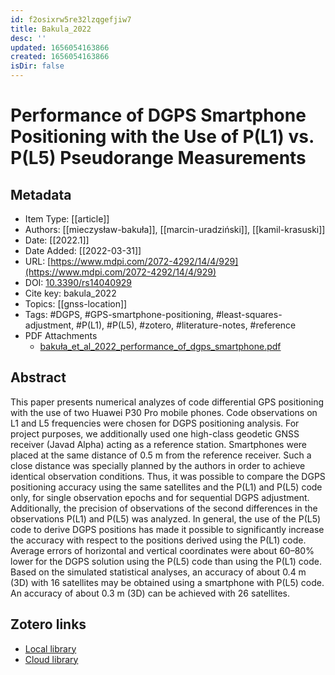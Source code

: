 ```yaml
---
id: f2osixrw5re32lzqgefjiw7
title: Bakula_2022
desc: ''
updated: 1656054163866
created: 1656054163866
isDir: false
---
```

# Performance of DGPS Smartphone Positioning with the Use of P(L1) vs. P(L5) Pseudorange Measurements

## Metadata

* Item Type: [[article]]
* Authors: [[mieczysław-bakuła]], [[marcin-uradziński]], [[kamil-krasuski]]
* Date: [[2022.1]]
* Date Added: [[2022-03-31]]
* URL: [https://www.mdpi.com/2072-4292/14/4/929](https://www.mdpi.com/2072-4292/14/4/929)
* DOI: [10.3390/rs14040929](https://doi.org/10.3390/rs14040929)
* Cite key: bakula_2022
* Topics: [[gnss-location]]
* Tags: #DGPS, #GPS-smartphone-positioning, #least-squares-adjustment, #P(L1), #P(L5), #zotero, #literature-notes, #reference
* PDF Attachments
	- [bakuła_et_al_2022_performance_of_dgps_smartphone.pdf](zotero://open-pdf/library/items/IBNAYJSM)

## Abstract

This paper presents numerical analyzes of code differential GPS positioning with the use of two Huawei P30 Pro mobile phones. Code observations on L1 and L5 frequencies were chosen for DGPS positioning analysis. For project purposes, we additionally used one high-class geodetic GNSS receiver (Javad Alpha) acting as a reference station. Smartphones were placed at the same distance of 0.5 m from the reference receiver. Such a close distance was specially planned by the authors in order to achieve identical observation conditions. Thus, it was possible to compare the DGPS positioning accuracy using the same satellites and the P(L1) and P(L5) code only, for single observation epochs and for sequential DGPS adjustment. Additionally, the precision of observations of the second differences in the observations P(L1) and P(L5) was analyzed. In general, the use of the P(L5) code to derive DGPS positions has made it possible to significantly increase the accuracy with respect to the positions derived using the P(L1) code. Average errors of horizontal and vertical coordinates were about 60–80% lower for the DGPS solution using the P(L5) code than using the P(L1) code. Based on the simulated statistical analyses, an accuracy of about 0.4 m (3D) with 16 satellites may be obtained using a smartphone with P(L5) code. An accuracy of about 0.3 m (3D) can be achieved with 26 satellites.


##  Zotero links
* [Local library](zotero://select/items/3_7DJEWBTG)
* [Cloud library](http://zotero.org/groups/4613367/items/7DJEWBTG)


